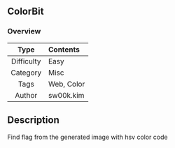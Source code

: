 ## ColorBit

### Overview

| Type              | Contents         |
|:-----------------:|:-----------------|
| Difficulty        | Easy             |
| Category          | Misc             |
| Tags              | Web, Color       |
| Author            | sw00k.kim        |

## Description
Find flag from the generated image with hsv color code


